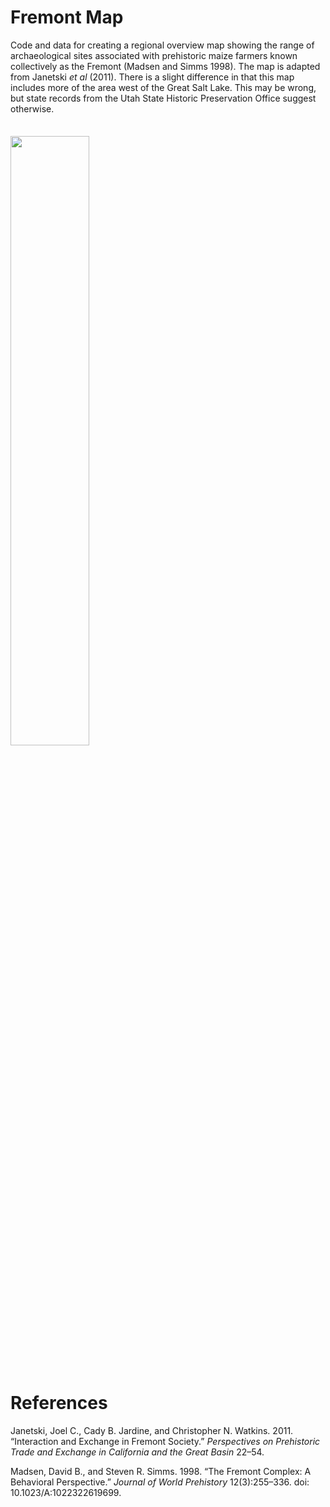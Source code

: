 # Fremont Map

Code and data for creating a regional overview map showing the range of archaeological sites associated with prehistoric maize farmers known collectively as the Fremont (Madsen and Simms 1998). The map is adapted from Janetski _et al_ (2011). There is a slight difference in that this map includes more of the area west of the Great Salt Lake. This may be wrong, but state records from the Utah State Historic Preservation Office suggest otherwise.

<img src="https://github.com/kbvernon/fremont_map/blob/master/fremont_map.jpg?raw=true" style="width:50%; margin: 1.5em auto;">

# References

Janetski, Joel C., Cady B. Jardine, and Christopher N. Watkins. 2011. “Interaction and Exchange in Fremont Society.” _Perspectives on Prehistoric Trade and Exchange in California and the Great Basin_ 22–54.

Madsen, David B., and Steven R. Simms. 1998. “The Fremont Complex: A Behavioral Perspective.” _Journal of World Prehistory_ 12(3):255–336. doi: 10.1023/A:1022322619699.
